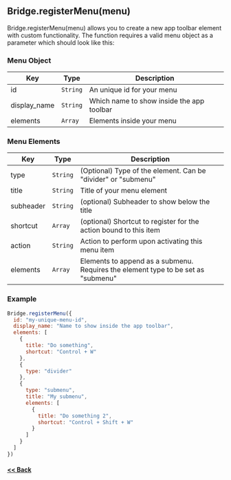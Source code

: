 ## Bridge.registerMenu(menu)
Bridge.registerMenu(menu) allows you to create a new app toolbar element with custom functionality.
The function requires a valid menu object as a parameter which should look like this:

### Menu Object
| Key | Type | Description
| --- | --- | ---
| id | ```String``` | An unique id for your menu
| display_name | ```String``` | Which name to show inside the app toolbar
| elements | ```Array``` | Elements inside your menu

### Menu Elements
| Key | Type | Description
| --- | --- | ---
| type | ```String``` | (Optional) Type of the element. Can be "divider" or "submenu"
| title | ```String``` | Title of your menu element
| subheader | ```String``` | (optional) Subheader to show below the title
| shortcut | ```Array``` | (optional) Shortcut to register for the action bound to this item
| action | ```String``` | Action to perform upon activating this menu item
| elements | ```Array``` | Elements to append as a submenu. Requires the element type to be set as "submenu"


### Example
```javascript
Bridge.registerMenu({
  id: "my-unique-menu-id",
  display_name: "Name to show inside the app toolbar",
  elements: [
    {
      title: "Do something",
      shortcut: "Control + W"
    },
    {
      type: "divider"
    },
    {
      type: "submenu",
      title: "My submenu",
      elements: [
        {
          title: "Do something 2",
          shortcut: "Control + Shift + W"
        }
      ]
    }
  ]
})
```

#### [<< Back](https://github.com/solvedDev/bridge./blob/master/plugins/getting-started.md)
